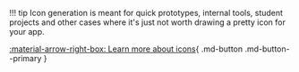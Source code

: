 !!! tip
    Icon generation is meant for quick prototypes, internal tools, student projects and other cases where it's just not worth drawing a
    pretty icon for your app.

[ :material-arrow-right-box: Learn more about icons](../../configs/index.md#icons){ .md-button .md-button--primary }
